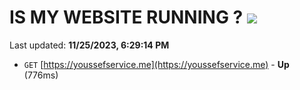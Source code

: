 # IS MY WEBSITE RUNNING ? [![](https://img.shields.io/static/v1?label=Sponsor&message=%E2%9D%A4&logo=GitHub&color=%23fe8e86)](https://github.com/sponsors/<username>)

Last updated: **11/25/2023, 6:29:14 PM**

- `GET` [https://youssefservice.me](https://youssefservice.me) - **Up** (776ms)
